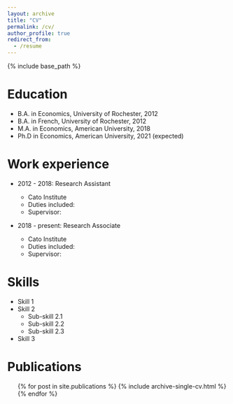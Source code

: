 ```yaml
---
layout: archive
title: "CV"
permalink: /cv/
author_profile: true
redirect_from:
  - /resume
---
```


{% include base_path %}

Education
======
* B.A. in Economics, University of Rochester, 2012
* B.A. in French, University of Rochester, 2012
* M.A. in Economics, American University, 2018
* Ph.D in Economics, American University, 2021 (expected)

Work experience
======
* 2012 - 2018: Research Assistant
  * Cato Institute
  * Duties included: 
  * Supervisor: 

* 2018 - present: Research Associate
  * Cato Institute
  * Duties included: 
  * Supervisor: 
  
Skills
======
* Skill 1
* Skill 2
  * Sub-skill 2.1
  * Sub-skill 2.2
  * Sub-skill 2.3
* Skill 3

Publications
======
 <ul>{% for post in site.publications %}
    {% include archive-single-cv.html %}
 {% endfor %}</ul>
  
